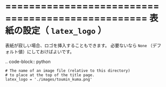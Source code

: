 ==================================================
表紙の設定（ ``latex_logo`` ）
==================================================

表紙が寂しい場合、ロゴを挿入することもできます。
必要ないなら ``None`` （デフォルト値）にしておけばよいです。

.. code-block:: python

    # The name of an image file (relative to this directory)
    # to place at the top of the title page.
    latex_logo = './images/toumin_kuma.png'
